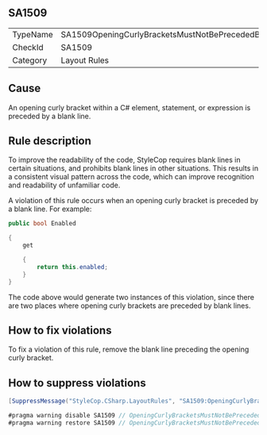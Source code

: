 ﻿## SA1509

<table>
<tr>
  <td>TypeName</td>
  <td>SA1509OpeningCurlyBracketsMustNotBePrecededByBlankLine</td>
</tr>
<tr>
  <td>CheckId</td>
  <td>SA1509</td>
</tr>
<tr>
  <td>Category</td>
  <td>Layout Rules</td>
</tr>
</table>

## Cause

An opening curly bracket within a C# element, statement, or expression is preceded by a blank line.

## Rule description

To improve the readability of the code, StyleCop requires blank lines in certain situations, and prohibits blank lines in other situations. This results in a consistent visual pattern across the code, which can improve recognition and readability of unfamiliar code.

A violation of this rule occurs when an opening curly bracket is preceded by a blank line. For example:

```csharp
public bool Enabled

{
    get 

    { 
        return this.enabled; 
    }
}
```

The code above would generate two instances of this violation, since there are two places where opening curly brackets are preceded by blank lines.

## How to fix violations

To fix a violation of this rule, remove the blank line preceding the opening curly bracket.

## How to suppress violations

```csharp
[SuppressMessage("StyleCop.CSharp.LayoutRules", "SA1509:OpeningCurlyBracketsMustNotBePrecededByBlankLine", Justification = "Reviewed.")]
```

```csharp
#pragma warning disable SA1509 // OpeningCurlyBracketsMustNotBePrecededByBlankLine
#pragma warning restore SA1509 // OpeningCurlyBracketsMustNotBePrecededByBlankLine
```

